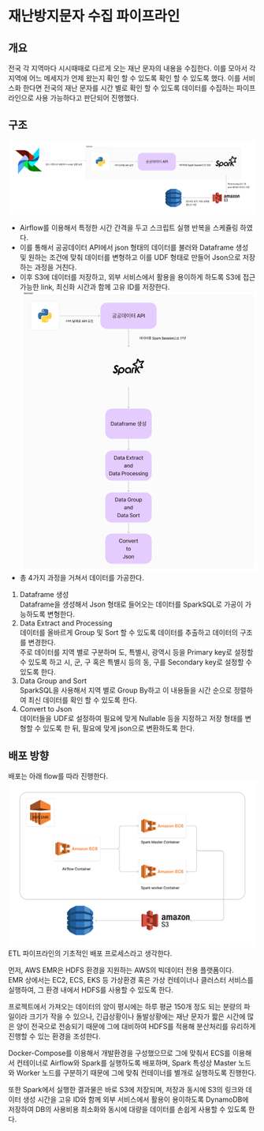 # 재난방지문자 수집 파이프라인
## 개요
전국 각 지역마다 시시때때로 다르게 오는 재난 문자의 내용을 수집한다.
이를 모아서 각 지역에 어느 메세지가 언제 왔는지 확인 할 수 있도록 확인 할 수 있도록 했다.
이를 서비스화 한다면 전국의 재난 문자를 시간 별로 확인 할 수 있도록 데이터를 수집하는 파이프라인으로 사용 가능하다고 판단되어 진행했다.
## 구조
![airflow](img/airflow_dag.png)
- Airflow를 이용해서 특정한 시간 간격을 두고 스크립트 실행 반복을 스케쥴링 하였다.
- 이를 통해서 공공데이터 API에서 json 형태의 데이터를 불러와 Dataframe 생성 및 원하는 조건에 맞춰 데이터를 변형하고 이를 UDF 형태로 만들어 Json으로 저장하는 과정을 거친다.
- 이후 S3에 데이터를 저장하고, 외부 서비스에서 활용을 용이하게 하도록 S3에 접근 가능한 link, 최신화 시간과 함께 고유 ID를 저장한다.  
![spark](img/spark_script.png)
- 총 4가지 과정을 거쳐서 데이터를 가공한다.
1. Dataframe 생성  
Dataframe을 생성해서 Json 형태로 들어오는 데이터를 SparkSQL로 가공이 가능하도록 변형한다.
2. Data Extract and Processing  
데이터를 올바르게 Group 및 Sort 할 수 있도록 데이터를 추출하고 데이터의 구조를 변경한다.  
주로 데이터를 지역 별로 구분하며 도, 특별시, 광역시 등을 Primary key로 설정할 수 있도록 하고 시, 군, 구 혹은 특별시 등의 동, 구를 Secondary key로 설정할 수 있도록 한다.
3. Data Group and Sort  
SparkSQL을 사용해서 지역 별로 Group By하고 이 내용들을 시간 순으로 정렬하여 최신 데이터를 확인 할 수 있도록 한다.
4. Convert to Json  
데이터들을 UDF로 설정하여 필요에 맞게 Nullable 등을 지정하고 저장 형태를 변형할 수 있도록 한 뒤, 필요에 맞게 json으로 변환하도록 한다.
## 배포 방향
배포는 아래 flow를 따라 진행한다.  
![aws](img/product_flow.png)
ETL 파이프라인의 기초적인 배포 프로세스라고 생각한다.

먼저, AWS EMR은 HDFS 환경을 지원하는 AWS의 빅데이터 전용 플랫폼이다.  
EMR 상에서는 EC2, ECS, EKS 등 가상환경 혹은 가상 컨테이너나 클러스터 서비스를 실행하여, 그 환경 내에서 HDFS를 사용할 수 있도록 한다.  

프로젝트에서 가져오는 데이터의 양이 평시에는 하루 평균 150개 정도 되는 분량의 파일이라 크기가 작을 수 있으나, 긴급상황이나 돌발상황에는 재난 문자가 짧은 시간에 많은 양이 전국으로 전송되기 때문에 그에 대비하여 HDFS를 적용해 분산처리를 유리하게 진행할 수 있는 환경을 조성한다.

Docker-Compose를 이용해서 개발환경을 구성했으므로 그에 맞춰서 ECS를 이용해서 컨테이너로 Airflow와 Spark를 실행하도록 배포하며, Spark 특성상 Master 노드와 Worker 노드를 구분하기 때문에 그에 맞춰 컨테이너를 별개로 실행하도록 진행한다.

또한 Spark에서 실행한 결과물은 바로 S3에 저장되며, 저장과 동시에 S3의 링크와 데이터 생성 시간을 고유 ID와 함께 외부 서비스에서 활용이 용이하도록 DynamoDB에 저장하여 DB의 사용비용 최소화와 동시에 대량을 데이터를 손쉽게 사용할 수 있도록 한다.